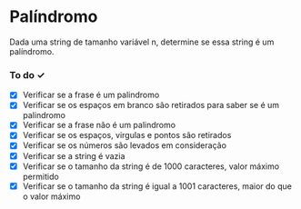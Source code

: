 # Palíndromo
Dada uma string de tamanho variável n, determine se essa string é um palíndromo.

### To do ✓
- [x] Verificar se a frase é um palindromo
- [x] Verificar se os espaços em branco são retirados para saber se é um palindromo
- [x] Verificar se a frase não é um palindromo
- [x] Verificar se os espaços, virgulas e pontos são retirados
- [x] Verificar se os números são levados em consideração
- [x] Verificar se a string é vazia
- [x] Verificar se o tamanho da string é de 1000 caracteres, valor máximo permitido
- [x] Verificar se o tamanho da string é igual a 1001 caracteres, maior do que o valor máximo